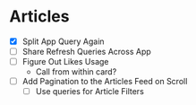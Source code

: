 # Articles
- [X] Split App Query Again
- [ ] Share Refresh Queries Across App
- [ ] Figure Out Likes Usage
	- Call from within card?
- [ ] Add Pagination to the Articles Feed on Scroll
	- [ ] Use queries for Article Filters
